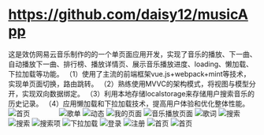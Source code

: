 # https://github.com/daisy12/musicApp

这是效仿网易云音乐制作的的一个单页面应用开发，实现了音乐的播放、下一曲、自动播放下一曲、排行榜、播放详情页、展示音乐播放进度、loading、懒加载、下拉加载等功能。
（1）使用了主流的前端框架vue.js+webpack+mint等技术，实现单页面切换，路由跳转。
（2）熟练使用MVVC的架构模式，将视图与模型分开，实现双向数据绑定。
（3）利用本地存储localstorage来存储用户搜索音乐的历史记录。
（4）应用懒加载和下拉加载技术，提高用户体验和优化整体性能。
![首页](https://github.com/daisy12/musicApp/blob/master/src/assets/image/music/1.png)              
![歌单](https://github.com/daisy12/musicApp/blob/master/src/assets/image/music/2.png)
![动态](https://github.com/daisy12/musicApp/blob/master/src/assets/image/music/3.png)
![我的页面](https://github.com/daisy12/musicApp/blob/master/src/assets/image/music/4.png)
![音乐播放页面](https://github.com/daisy12/musicApp/blob/master/src/assets/image/music/5.png)
![歌词](https://github.com/daisy12/musicApp/blob/master/src/assets/image/music/6.png)
![搜索](https://github.com/daisy12/musicApp/blob/master/src/assets/image/music/7.png)
![搜索](https://github.com/daisy12/musicApp/blob/master/src/assets/image/music/8.png)
![搜索项](https://github.com/daisy12/musicApp/blob/master/src/assets/image/music/9.png)
![下拉加载](https://github.com/daisy12/musicApp/blob/master/src/assets/image/music/10.png)
![登录](https://github.com/daisy12/musicApp/blob/master/src/assets/image/music/11.png)
![注册](https://github.com/daisy12/musicApp/blob/master/src/assets/image/music/12.png)
![首页](https://github.com/daisy12/musicApp/blob/master/src/assets/image/music/13.png)
![首页](https://github.com/daisy12/musicApp/blob/master/src/assets/image/music/14.png)
